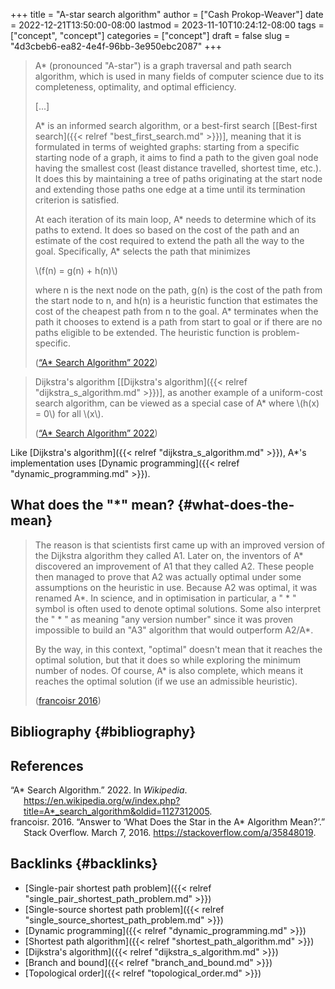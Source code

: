 +++
title = "A-star search algorithm"
author = ["Cash Prokop-Weaver"]
date = 2022-12-21T13:50:00-08:00
lastmod = 2023-11-10T10:24:12-08:00
tags = ["concept", "concept"]
categories = ["concept"]
draft = false
slug = "4d3cbeb6-ea82-4e4f-96bb-3e950ebc2087"
+++

> A\* (pronounced "A-star") is a graph traversal and path search algorithm, which is used in many fields of computer science due to its completeness, optimality, and optimal efficiency.
>
> [...]
>
> A\* is an informed search algorithm, or a best-first search [[Best-first search]({{< relref "best_first_search.md" >}})], meaning that it is formulated in terms of weighted graphs: starting from a specific starting node of a graph, it aims to find a path to the given goal node having the smallest cost (least distance travelled, shortest time, etc.). It does this by maintaining a tree of paths originating at the start node and extending those paths one edge at a time until its termination criterion is satisfied.
>
> At each iteration of its main loop, A\* needs to determine which of its paths to extend. It does so based on the cost of the path and an estimate of the cost required to extend the path all the way to the goal. Specifically, A\* selects the path that minimizes
>
> \\(f(n) = g(n) + h(n)\\)
>
> where n is the next node on the path, g(n) is the cost of the path from the start node to n, and h(n) is a heuristic function that estimates the cost of the cheapest path from n to the goal. A\* terminates when the path it chooses to extend is a path from start to goal or if there are no paths eligible to be extended. The heuristic function is problem-specific.
>
> (<a href="#citeproc_bib_item_1">“A* Search Algorithm” 2022</a>)

<!--quoteend-->

> Dijkstra's algorithm [[Dijkstra's algorithm]({{< relref "dijkstra_s_algorithm.md" >}})], as another example of a uniform-cost search algorithm, can be viewed as a special case of A\* where \\(h(x) = 0\\) for all \\(x\\).
>
> (<a href="#citeproc_bib_item_1">“A* Search Algorithm” 2022</a>)

Like [Dijkstra's algorithm]({{< relref "dijkstra_s_algorithm.md" >}}), A\*'s implementation uses [Dynamic programming]({{< relref "dynamic_programming.md" >}}).


## What does the "\*" mean? {#what-does-the-mean}

> The reason is that scientists first came up with an improved version of the Dijkstra algorithm they called A1. Later on, the inventors of A\* discovered an improvement of A1 that they called A2. These people then managed to prove that A2 was actually optimal under some assumptions on the heuristic in use. Because A2 was optimal, it was renamed A\*. In science, and in optimisation in particular, a " \* " symbol is often used to denote optimal solutions. Some also interpret the " \* " as meaning "any version number" since it was proven impossible to build an "A3" algorithm that would outperform A2/A\*.
>
> By the way, in this context, "optimal" doesn't mean that it reaches the optimal solution, but that it does so while exploring the minimum number of nodes. Of course, A\* is also complete, which means it reaches the optimal solution (if we use an admissible heuristic).
>
> (<a href="#citeproc_bib_item_2">francoisr 2016</a>)


## Bibliography {#bibliography}

## References

<style>.csl-entry{text-indent: -1.5em; margin-left: 1.5em;}</style><div class="csl-bib-body">
  <div class="csl-entry"><a id="citeproc_bib_item_1"></a>“A* Search Algorithm.” 2022. In <i>Wikipedia</i>. <a href="https://en.wikipedia.org/w/index.php?title=A*_search_algorithm&oldid=1127312005">https://en.wikipedia.org/w/index.php?title=A*_search_algorithm&#38;oldid=1127312005</a>.</div>
  <div class="csl-entry"><a id="citeproc_bib_item_2"></a>francoisr. 2016. “Answer to ‘What Does the Star in the A* Algorithm Mean?’.” Stack Overflow. March 7, 2016. <a href="https://stackoverflow.com/a/35848019">https://stackoverflow.com/a/35848019</a>.</div>
</div>


## Backlinks {#backlinks}

-   [Single-pair shortest path problem]({{< relref "single_pair_shortest_path_problem.md" >}})
-   [Single-source shortest path problem]({{< relref "single_source_shortest_path_problem.md" >}})
-   [Dynamic programming]({{< relref "dynamic_programming.md" >}})
-   [Shortest path algorithm]({{< relref "shortest_path_algorithm.md" >}})
-   [Dijkstra's algorithm]({{< relref "dijkstra_s_algorithm.md" >}})
-   [Branch and bound]({{< relref "branch_and_bound.md" >}})
-   [Topological order]({{< relref "topological_order.md" >}})
